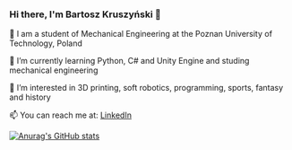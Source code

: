 ### Hi there, I'm Bartosz Kruszyński 👋

🔭 I am a student of Mechanical Engineering at the Poznan University of Technology, Poland

🌱 I’m currently learning Python, C# and Unity Engine and studing mechanical engineering

👀 I’m interested in 3D printing, soft robotics, programming, sports, fantasy and history

📫 You can reach me at:
[LinkedIn](https://www.linkedin.com/in/bartosz-kruszyński-22214923a/)

[![Anurag's GitHub stats](https://github-readme-stats.vercel.app/api?username=Bartosz383)](https://github.com/Bartosz383/github-readme-stats)

<!--
**Bartosz383/Bartosz383** is a ✨ _special_ ✨ repository because its `README.md` (this file) appears on your GitHub profile.

Here are some ideas to get you started:

- 🔭 I’m currently working on ...
- 🌱 I’m currently learning ...
- 👯 I’m looking to collaborate on ...
- 🤔 I’m looking for help with ...
- 💬 Ask me about ...
- 📫 How to reach me: ...
- 😄 Pronouns: ...
- ⚡ Fun fact: ...
-->
